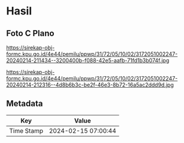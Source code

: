 # Hasil

## Foto C Plano

https://sirekap-obj-formc.kpu.go.id/4e44/pemilu/ppwp/31/72/05/10/02/3172051002247-20240214-211434--3200400b-f088-42e5-aafb-71fd1b3b074f.jpg

https://sirekap-obj-formc.kpu.go.id/4e44/pemilu/ppwp/31/72/05/10/02/3172051002247-20240214-212316--4d8b6b3c-be2f-46e3-8b72-16a5ac2ddd9d.jpg


## Metadata

| Key        | Value               |
| ---------- | ------------------- |
| Time Stamp | 2024-02-15 07:00:44 |



